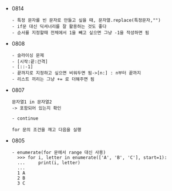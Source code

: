 - 0814

  ```
  - 특정 문자를 빈 문자로 만들고 싶을 때, 문자열.replace(특정문자,"")
  - if문 대신 딕셔너리를 잘 활용하는 것도 좋다
  - 순서를 지정할때 전체에서 1을 빼고 싶으면 그냥 -1을 작성하면 됨
  ```

- 0808

  ```
  - 슬라이싱 문제
  - [시작:끝:간격]
  - [::-1]
  - 끝까지로 지정하고 싶으면 비워두면 됨->[n:] : n부터 끝까지
  - 리스트 끼리는 그냥 += 로 더해주면 됨
  ```

- 0807

  ```
  문자열1 in 문자열2
  -> 포함되어 있는지 확인
  ```

  ```
  - continue

  for 문의 조건을 깨고 다음을 실행
  ```

* 0805
  ```
  - enumerate(for 문에서 range 대신 사용)
    >>> for i, letter in enumerate(['A', 'B', 'C'], start=1):
    ...     print(i, letter)
    ...
    1 A
    2 B
    3 C
  ```
